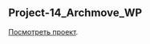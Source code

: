 ## Project-14_Archmove_WP

[Посмотреть проект](https://krutko77.github.io/Project-14_Archmove_WP/).
